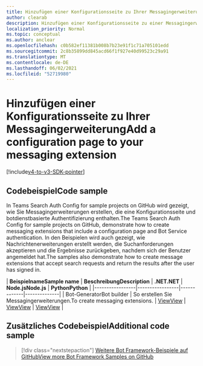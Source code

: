 ```yaml
---
title: Hinzufügen einer Konfigurationsseite zu Ihrer Messagingerweiterung
author: clearab
description: Hinzufügen einer Konfigurationsseite zu einer Messagingerweiterung
localization_priority: Normal
ms.topic: conceptual
ms.author: anclear
ms.openlocfilehash: c0b582ef11381b008b7b23e91f1c71a705101edd
ms.sourcegitcommit: 2c8b35899dd845acd66f1f927e40d99523c29a91
ms.translationtype: MT
ms.contentlocale: de-DE
ms.lasthandoff: 06/02/2021
ms.locfileid: "52719980"
---
```

# <a name="add-a-configuration-page-to-your-messaging-extension"></a><span data-ttu-id="c2ef5-103">Hinzufügen einer Konfigurationsseite zu Ihrer Messagingerweiterung</span><span class="sxs-lookup"><span data-stu-id="c2ef5-103">Add a configuration page to your messaging extension</span></span>

[!include[v4-to-v3-SDK-pointer](~/includes/v4-to-v3-pointer-me.md)]

## <a name="code-sample"></a><span data-ttu-id="c2ef5-104">Codebeispiel</span><span class="sxs-lookup"><span data-stu-id="c2ef5-104">Code sample</span></span>

<span data-ttu-id="c2ef5-105">In Teams Search Auth Config for sample projects on GitHub wird gezeigt, wie Sie Messagingerweiterungen erstellen, die eine Konfigurationsseite und botdienstbasierte Authentifizierung enthalten.</span><span class="sxs-lookup"><span data-stu-id="c2ef5-105">The Teams Search Auth Config for sample projects on GitHub, demonstrate how to create messaging extensions that include a configuration page and Bot Service authentication.</span></span> <span data-ttu-id="c2ef5-106">In den Beispielen wird auch gezeigt, wie Nachrichtenerweiterungen erstellt werden, die Suchanforderungen akzeptieren und die Ergebnisse zurückgeben, nachdem sich der Benutzer angemeldet hat.</span><span class="sxs-lookup"><span data-stu-id="c2ef5-106">The samples also demonstrate how to create message extensions that accept search requests and return the results after the user has signed in.</span></span>

| <span data-ttu-id="c2ef5-107">**Beispielname**</span><span class="sxs-lookup"><span data-stu-id="c2ef5-107">**Sample name**</span></span> | <span data-ttu-id="c2ef5-108">**Beschreibung**</span><span class="sxs-lookup"><span data-stu-id="c2ef5-108">**Description**</span></span> | <span data-ttu-id="c2ef5-109">**.NET**</span><span class="sxs-lookup"><span data-stu-id="c2ef5-109">**.NET**</span></span> | <span data-ttu-id="c2ef5-110">**Node.js**</span><span class="sxs-lookup"><span data-stu-id="c2ef5-110">**Node.js**</span></span> | <span data-ttu-id="c2ef5-111">**Python**</span><span class="sxs-lookup"><span data-stu-id="c2ef5-111">**Python**</span></span> |
|-----------------|-----------------|-------------|--------------|
| <span data-ttu-id="c2ef5-112">Bot-Generator</span><span class="sxs-lookup"><span data-stu-id="c2ef5-112">Bot builder</span></span> | <span data-ttu-id="c2ef5-113">So erstellen Sie Messagingerweiterungen.</span><span class="sxs-lookup"><span data-stu-id="c2ef5-113">To create messaging extensions.</span></span> | [<span data-ttu-id="c2ef5-114">View</span><span class="sxs-lookup"><span data-stu-id="c2ef5-114">View</span></span>](https://github.com/microsoft/BotBuilder-Samples/tree/master/samples/csharp_dotnetcore/52.teams-messaging-extensions-search-auth-config) | [<span data-ttu-id="c2ef5-115">View</span><span class="sxs-lookup"><span data-stu-id="c2ef5-115">View</span></span>](https://github.com/microsoft/BotBuilder-Samples/tree/master/samples/javascript_nodejs/52.teams-messaging-extensions-search-auth-config) | [<span data-ttu-id="c2ef5-116">View</span><span class="sxs-lookup"><span data-stu-id="c2ef5-116">View</span></span>]( https://github.com/microsoft/BotBuilder-Samples/tree/main/samples/python/50.teams-messaging-extension-search) |

## <a name="additional-code-sample"></a><span data-ttu-id="c2ef5-117">Zusätzliches Codebeispiel</span><span class="sxs-lookup"><span data-stu-id="c2ef5-117">Additional code sample</span></span>

> [!div class="nextstepaction"]
> [<span data-ttu-id="c2ef5-118">Weitere Bot Framework-Beispiele auf GitHub</span><span class="sxs-lookup"><span data-stu-id="c2ef5-118">View more Bot Framework Samples on GitHub</span></span>](https://github.com/microsoft/BotBuilder-Samples)
